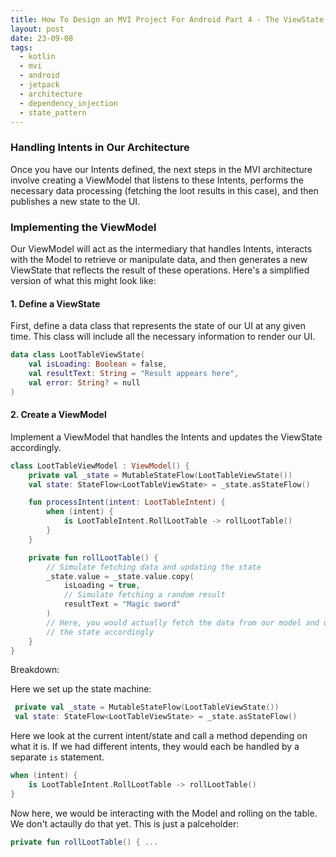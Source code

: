 ```yaml
---
title: How To Design an MVI Project For Android Part 4 - The ViewState and the ViewModel
layout: post
date: 23-09-08
tags:
  - kotlin
  - mvi
  - android
  - jetpack
  - architecture
  - dependency_injection
  - state_pattern
---
```


### Handling Intents in Our Architecture

Once you have our Intents defined, the next steps in the MVI architecture involve creating a ViewModel that listens to these Intents, performs the necessary data processing (fetching the loot results in this case), and then publishes a new state to the UI.

### Implementing the ViewModel

Our ViewModel will act as the intermediary that handles Intents, interacts with the Model to retrieve or manipulate data, and then generates a new ViewState that reflects the result of these operations. Here's a simplified version of what this might look like:

#### 1. Define a ViewState 
First, define a data class that represents the state of our UI at any given time. This class will include all the necessary information to render our UI.

```kotlin
data class LootTableViewState(
	val isLoading: Boolean = false,
	val resultText: String = "Result appears here",
	val error: String? = null
)
```

#### 2. Create a ViewModel
Implement a ViewModel that handles the Intents and updates the ViewState accordingly.

```kotlin
class LootTableViewModel : ViewModel() {
	private val _state = MutableStateFlow(LootTableViewState())
	val state: StateFlow<LootTableViewState> = _state.asStateFlow()

	fun processIntent(intent: LootTableIntent) {
		when (intent) {
			is LootTableIntent.RollLootTable -> rollLootTable()
		}
	}

	private fun rollLootTable() {
		// Simulate fetching data and updating the state
		_state.value = _state.value.copy(
			isLoading = true,
			// Simulate fetching a random result
			resultText = "Magic sword"
		)
		// Here, you would actually fetch the data from our model and update
		// the state accordingly
	}
}
```

Breakdown:

Here we set up the state machine:
```kotlin
 private val _state = MutableStateFlow(LootTableViewState())
 val state: StateFlow<LootTableViewState> = _state.asStateFlow()
```

Here we look at the current intent/state and call a method depending on what it is.
If we had different intents, they would each be handled by a separate `is` statement.

```kotlin
when (intent) {
	is LootTableIntent.RollLootTable -> rollLootTable()
}
```

Now here, we would be interacting with the Model and rolling on the table. We don't actaully do that yet. This is just a palceholder:

```kotlin
private fun rollLootTable() { ...
```
